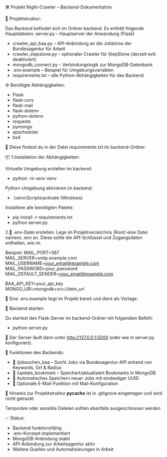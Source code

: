 🛠️ Projekt Night-Crawler – Backend-Dokumentation

📁 Projektstruktur:

Das Backend befindet sich im Ordner backend. Es enthält folgende Hauptdateien:
server.py – Hauptserver der Anwendung (Flask)

- crawler_api_baa.py – API-Anbindung an die Jobbörse der Bundesagentur für Arbeit
- crawler_stepstone.py – optionaler Crawler für StepStone (derzeit evtl. deaktiviert)
- mongodb_connect.py – Verbindungslogik zur MongoDB-Datenbank
- .env.example – Beispiel für Umgebungsvariablen
- requirements.txt – alle Python-Abhängigkeiten für das Backend

⚙️ Benötigte Abhängigkeiten:

- Flask
- flask-cors
- flask-mail
- flask-dotenv
- python-dotenv
- requests
- pymongo
- apscheduler
- bs4

📝 Diese findest du in der Datei requirements.txt im backend-Ordner.


📦 1.Installation der Abhängigkeiten:

Virtuelle Umgebung erstellen im backend:
- python -m venv venv

Python-Umgebung aktivieren im backend:
- .\venv\Scripts\activate (Windows)

Installiere alle benötigten Pakete:
- pip install -r requirements.txt
- python server.py

2.🔐 .env-Datei erstellen:
Lege im Projektverzeichnis (Root) eine Datei namens .env an. Diese sollte die API-Schlüssel und Zugangsdaten enthalten, wie im 

Beispiel:
MAIL_PORT=587  
MAIL_SERVER=smtp.example.com  
MAIL_USERNAME=your_email@example.com  
MAIL_PASSWORD=your_password  
MAIL_DEFAULT_SENDER=your_email@example.com  

BAA_API_KEY=your_api_key  
MONGO_URI=mongodb+srv://dein_uri 

📄 Eine .env.example liegt im Projekt bereit und dient als Vorlage.

🚀 Backend starten:

Du startest den Flask-Server im backend-Ordner mit folgendem Befehl:
- python server.py

📡 Der Server läuft dann unter http://127.0.0.1:5000 (oder wie in server.py konfiguriert).

🧪 Funktionen des Backends:

- 🔎 /jobsuchen_baa – Sucht Jobs via Bundesagentur-API anhand von Keywords, Ort & Radius
- 💾 /update_bookmark – Speichert/aktualisiert Bookmarks in MongoDB
- 🔁 Automatisches Speichern neuer Jobs mit eindeutiger UUID
- 📧 Optionale E-Mail-Funktion mit Mail-Konfiguration

🧹 Hinweis zur Projektstruktur
__pycache__ ist in .gitignore eingetragen und wird nicht getrackt

Temporäre oder sensible Dateien sollten ebenfalls ausgeschlossen werden

✅ Status:

- Backend funktionsfähig
- .env-Konzept implementiert
- MongoDB-Anbindung stabil
- API-Anbindung zur Arbeitsagentur aktiv
- Weitere Quellen und Automatisierungen in Arbeit